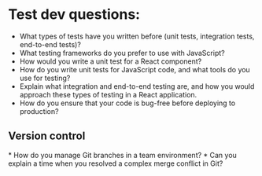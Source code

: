 <h1>Test dev questions:</h1>

* What types of tests have you written before (unit tests, integration tests, end-to-end tests)?
* What testing frameworks do you prefer to use with JavaScript?
* How would you write a unit test for a React component?
* How do you write unit tests for JavaScript code, and what tools do you use for testing?
* Explain what integration and end-to-end testing are, and how you would approach these types of testing in a React application.
* How do you ensure that your code is bug-free before deploying to production?

<h2>Version control</h2>
* How do you manage Git branches in a team environment?
* Can you explain a time when you resolved a complex merge conflict in Git?
